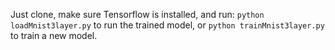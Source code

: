 Just clone, make sure Tensorflow is installed, and run:
`python loadMnist3layer.py` to run the trained model, or
`python trainMnist3layer.py` to train a new model.
